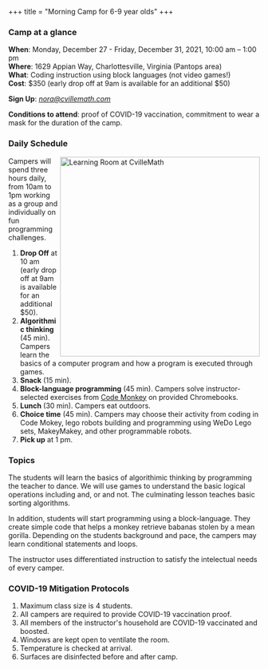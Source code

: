 +++
title = "Morning Camp for 6-9 year olds"
+++

### Camp at a glance

**When**: Monday, December 27 - Friday, December 31, 2021, 10:00 am &ndash; 1:00 pm  
**Where**: 1629 Appian Way, Charlottesville, Virginia (Pantops area)  
**What**: Coding instruction using block languages (not video games!)  
**Cost**: $350 (early drop off at 9am is available for an additional $50)

**Sign Up**: <a href="mailto:nora@cvillemath.com"><em>nora@cvillemath.com</em></a>

**Conditions to attend**: proof of COVID-19 vaccination, commitment to wear a mask for the duration of the camp.

### Daily Schedule

   <img src="/images/learningroombright.png" width="400" alt="Learning Room at CvilleMath" align="right">

Campers will spend three hours daily, from 10am to 1pm working as a group and individually on fun programming challenges.

1. **Drop Off** at 10 am (early drop off at 9am is available for an additional $50).  
1. **Algorithmic thinking** (45 min).  Campers learn the basics of a computer program and how a program is executed through games.
1. **Snack** (15 min).
1. **Block-language programming** (45 min). Campers solve instructor-selected exercises from [Code Monkey](https://www.codemonkey.com/) on provided Chromebooks.
1. **Lunch** (30 min). Campers eat outdoors.
1. **Choice time** (45 min). Campers may choose their activity from coding in Code Mokey, lego robots building and programming using WeDo Lego sets, MakeyMakey, and other programmable robots.
1. **Pick up** at 1 pm.

 
### Topics

The students will learn the basics of algorithimic thinking by programming the teacher to dance. We will use games to understand the basic logical operations including and, or and not. The culminating lesson teaches basic sorting algorithms.

In addition, students will start programming using a block-language. They create simple code that helps a monkey retrieve babanas stolen by a mean gorilla. Depending on the students background and pace, the campers may learn conditional statements and loops.

The instructor uses differentiated instruction to satisfy the intelectual needs of every camper.

### COVID-19 Mitigation Protocols

1. Maximum class size is 4 students.
1. All campers are required to provide COVID-19 vaccination proof.
1. All members of the instructor's household are COVID-19 vaccinated and boosted.
1. Windows are kept open to ventilate the room.
1. Temperature is checked at arrival.
1. Surfaces are disinfected before and after camp.


